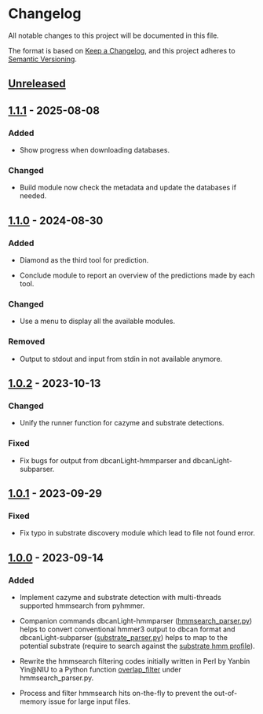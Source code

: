 # Changelog

All notable changes to this project will be documented in this file.

The format is based on [Keep a Changelog](https://keepachangelog.com/en/1.0.0/), and this project adheres to [Semantic
Versioning](https://semver.org/spec/v2.0.0.html).

## [Unreleased]

## [1.1.1] - 2025-08-08

### Added

- Show progress when downloading databases.

### Changed

- Build module now check the metadata and update the databases if needed.

## [1.1.0] - 2024-08-30

### Added

- Diamond as the third tool for prediction.

- Conclude module to report an overview of the predictions made by each tool.

### Changed

- Use a menu to display all the available modules.

### Removed

- Output to stdout and input from stdin in not available anymore.

## [1.0.2] - 2023-10-13

### Changed

- Unify the runner function for cazyme and substrate detections.

### Fixed

- Fix bugs for output from dbcanLight-hmmparser and dbcanLight-subparser.

## [1.0.1] - 2023-09-29

### Fixed

- Fix typo in substrate discovery module which lead to file not found error.

## [1.0.0] - 2023-09-14

### Added

- Implement cazyme and substrate detection with multi-threads supported hmmsearch from pyhmmer.

- Companion commands dbcanLight-hmmparser
  ([hmmsearch\_parser.py](https://github.com/chtsai0105/dbcanLight/blob/v1.0.0/src/dbcanlight/hmmsearch_parser.py)) helps to
  convert conventional hmmer3 output to dbcan format and dbcanLight-subparser
  ([substrate\_parser.py](https://github.com/chtsai0105/dbcanLight/blob/v1.0.0/src/dbcanlight/substrate_parser.py)) helps to map to
  the potential substrate (require to search against the [substrate hmm
  profile](https://bcb.unl.edu/dbCAN2/download/Databases/dbCAN_sub.hmm)).

- Rewrite the hmmsearch filtering codes initially written in Perl by Yanbin Yin@NIU to a Python function
  [overlap\_filter](https://github.com/chtsai0105/dbcanLight/blob/v1.0.0/src/dbcanlight/hmmsearch_parser.py#L78-L110) under
  hmmsearch\_parser.py.

- Process and filter hmmsearch hits on-the-fly to prevent the out-of-memory issue for large input files.

[Unreleased]: https://github.com/chtsai0105/dbcanlight/compare/v1.1.1...HEAD

[1.1.1]: https://github.com/chtsai0105/dbcanlight/compare/v1.1.0...v1.1.1

[1.1.0]: https://github.com/chtsai0105/dbcanlight/compare/v1.0.2...v1.1.0

[1.0.2]: https://github.com/chtsai0105/dbcanlight/compare/v1.0.1...v1.0.2

[1.0.1]: https://github.com/chtsai0105/dbcanlight/compare/v1.0.0...v1.0.1

[1.0.0]: https://github.com/chtsai0105/dbcanlight/releases/tag/v1.0.0
